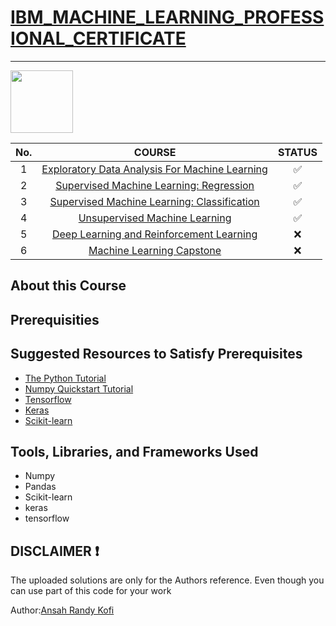 # [IBM_MACHINE_LEARNING_PROFESSIONAL_CERTIFICATE](https://www.coursera.org/professional-certificates/ibm-machine-learning)

****
<img height="100" src="https://user-images.githubusercontent.com/67054356/132362689-31859a26-5d52-4eff-a4c4-ee6a8fd2f16c.png">


|No.|COURSE|STATUS|
|:--:|:---------------------------------------------------:| :-----:|
|1|[Exploratory Data Analysis For Machine  Learning](https://www.coursera.org/learn/ibm-exploratory-data-analysis-for-machine-learning?specialization=ibm-machine-learning) |✅|
|2|[Supervised Machine Learning: Regression](https://www.coursera.org/learn/supervised-machine-learning-regression?specialization=ibm-machine-learning)|✅|
|3|[Supervised Machine Learning: Classification](https://www.coursera.org/learn/supervised-machine-learning-classification?specialization=ibm-machine-learning)|✅|
|4|[Unsupervised Machine Learning](https://www.coursera.org/learn/ibm-unsupervised-machine-learning?specialization=ibm-machine-learning)|✅|
|5|[Deep Learning and Reinforcement Learning](https://www.coursera.org/learn/deep-learning-reinforcement-learning?specialization=ibm-machine-learning)|❌|
|6|[Machine Learning Capstone](https://www.coursera.org/learn/machine-learning-capstone?specialization=ibm-machine-learning)|❌|


## About this Course
## Prerequisities


## Suggested Resources to Satisfy Prerequisites
* [The Python Tutorial](https://docs.python.org/3/tutorial/)
* [Numpy Quickstart Tutorial](https://numpy.org/doc/stable/user/quickstart.html)
* [Tensorflow]()
* [Keras]()
* [Scikit-learn]()

## Tools, Libraries, and Frameworks Used
* Numpy
* Pandas
* Scikit-learn
* keras
* tensorflow

## DISCLAIMER ❗️
The uploaded solutions are only for the Authors reference. Even though you can use part of this code for your work




Author:[Ansah Randy Kofi](https://www.linkedin.com/in/randy-kofi-ansah)
